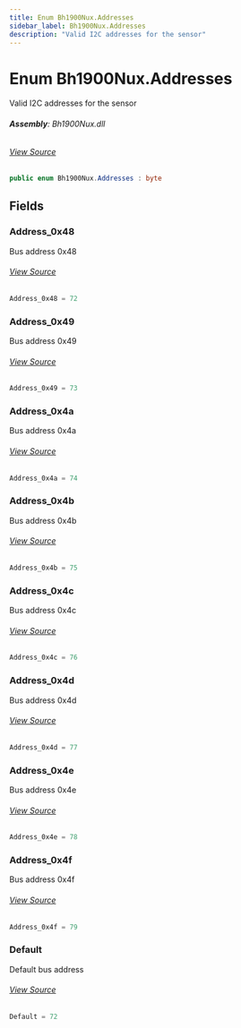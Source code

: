 ```yaml
---
title: Enum Bh1900Nux.Addresses
sidebar_label: Bh1900Nux.Addresses
description: "Valid I2C addresses for the sensor"
---
```

# Enum Bh1900Nux.Addresses
Valid I2C addresses for the sensor

###### **Assembly**: Bh1900Nux.dll
###### [View Source](https://github.com/WildernessLabs/Meadow.Foundation.git/blob/develop/Source/Meadow.Foundation.Peripherals/Sensors.Atmospheric.Bh1900Nux/Driver/Bh1900Nux.Address.cs#L61)
```csharp title="Declaration"
public enum Bh1900Nux.Addresses : byte
```
## Fields
### Address_0x48
Bus address 0x48
###### [View Source](https://github.com/WildernessLabs/Meadow.Foundation.git/blob/develop/Source/Meadow.Foundation.Peripherals/Sensors.Atmospheric.Bh1900Nux/Driver/Bh1900Nux.Address.cs#L66)
```csharp title="Declaration"
Address_0x48 = 72
```
### Address_0x49
Bus address 0x49
###### [View Source](https://github.com/WildernessLabs/Meadow.Foundation.git/blob/develop/Source/Meadow.Foundation.Peripherals/Sensors.Atmospheric.Bh1900Nux/Driver/Bh1900Nux.Address.cs#L70)
```csharp title="Declaration"
Address_0x49 = 73
```
### Address_0x4a
Bus address 0x4a
###### [View Source](https://github.com/WildernessLabs/Meadow.Foundation.git/blob/develop/Source/Meadow.Foundation.Peripherals/Sensors.Atmospheric.Bh1900Nux/Driver/Bh1900Nux.Address.cs#L74)
```csharp title="Declaration"
Address_0x4a = 74
```
### Address_0x4b
Bus address 0x4b
###### [View Source](https://github.com/WildernessLabs/Meadow.Foundation.git/blob/develop/Source/Meadow.Foundation.Peripherals/Sensors.Atmospheric.Bh1900Nux/Driver/Bh1900Nux.Address.cs#L78)
```csharp title="Declaration"
Address_0x4b = 75
```
### Address_0x4c
Bus address 0x4c
###### [View Source](https://github.com/WildernessLabs/Meadow.Foundation.git/blob/develop/Source/Meadow.Foundation.Peripherals/Sensors.Atmospheric.Bh1900Nux/Driver/Bh1900Nux.Address.cs#L82)
```csharp title="Declaration"
Address_0x4c = 76
```
### Address_0x4d
Bus address 0x4d
###### [View Source](https://github.com/WildernessLabs/Meadow.Foundation.git/blob/develop/Source/Meadow.Foundation.Peripherals/Sensors.Atmospheric.Bh1900Nux/Driver/Bh1900Nux.Address.cs#L86)
```csharp title="Declaration"
Address_0x4d = 77
```
### Address_0x4e
Bus address 0x4e
###### [View Source](https://github.com/WildernessLabs/Meadow.Foundation.git/blob/develop/Source/Meadow.Foundation.Peripherals/Sensors.Atmospheric.Bh1900Nux/Driver/Bh1900Nux.Address.cs#L90)
```csharp title="Declaration"
Address_0x4e = 78
```
### Address_0x4f
Bus address 0x4f
###### [View Source](https://github.com/WildernessLabs/Meadow.Foundation.git/blob/develop/Source/Meadow.Foundation.Peripherals/Sensors.Atmospheric.Bh1900Nux/Driver/Bh1900Nux.Address.cs#L94)
```csharp title="Declaration"
Address_0x4f = 79
```
### Default
Default bus address
###### [View Source](https://github.com/WildernessLabs/Meadow.Foundation.git/blob/develop/Source/Meadow.Foundation.Peripherals/Sensors.Atmospheric.Bh1900Nux/Driver/Bh1900Nux.Address.cs#L98)
```csharp title="Declaration"
Default = 72
```
